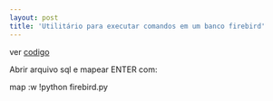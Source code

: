 ```yaml
---
layout: post
title: 'Utilitário para executar comandos em um banco firebird'
---
```


ver [codigo](/static/firebird.py)

Abrir arquivo sql e mapear ENTER com:

map <Enter> :w <Bar> !python firebird.py <CR>

